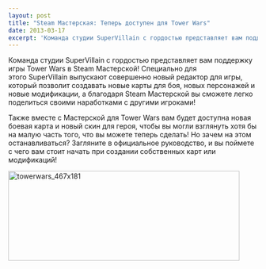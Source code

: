 ```yaml
---
layout: post
title: "Steam Мастерская: Теперь доступен для Tower Wars"
date: 2013-03-17
excerpt: 'Команда студии SuperVillain с гордостью представляет вам поддержку игры Tower Wars в Steam Мастерской! Специально для этого SuperVillain выпускают совершенно новый редактор для игры, который позволит создавать новые карты для боя, новых персонажей и новые модификации, а благодаря Steam Мастерской вы сможете легко поделиться своими наработками с другими игроками!'
---
```


Команда студии SuperVillain с гордостью представляет вам поддержку игры Tower Wars в Steam Мастерской! Специально для этого SuperVillain выпускают совершенно новый редактор для игры, который позволит создавать новые карты для боя, новых персонажей и новые модификации, а благодаря Steam Мастерской вы сможете легко поделиться своими наработками с другими игроками!

Также вместе с Мастерской для Tower Wars вам будет доступна новая боевая карта и новый скин для героя, чтобы вы могли взглянуть хотя бы на малую часть того, что вы можете теперь сделать! Но зачем на этом останавливаться? Загляните в официальное руководство, и вы поймете с чего вам стоит начать при создании собственных карт или модификаций!

<a href="http://store.steampowered.com/app/214360/" target="_blank"><img class="aligncenter size-full wp-image-1756" alt="towerwars_467x181" src="http://gamersoul.ru/wp-content/uploads/2013/03/towerwars_467x181.jpg" width="467" height="181" /></a>